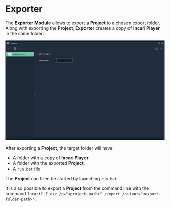 # Exporter

The **Exporter** **Module** allows to export a **Project** to a chosen export folder. Along with exporting the **Project**, **Exporter** creates a copy of **Incari Player** in the same folder.

![](../.gitbook/assets/exporter-module.png)

After exporting a **Project**, the target folder will have:

* A folder with a copy of **Incari Player**.
* A folder with the exported **Project**.
* A `run.bat` file.

The **Project** can then be started by launching `run.bat`.

It is also possible to export a **Project** from the command line with the command `IncariCLI.exe /p="<project-path>" /export /output="<export-folder-path>"`.

